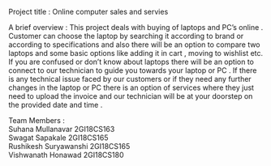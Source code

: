 Project title : Online computer sales and servies 

A brief overview :
                   This project deals with buying of laptops and PC’s online . Customer can choose the laptop by searching it according to brand or according to specifications and also there will be an option to compare two laptops and some basic options like adding it in cart , moving to wishlist etc. If you are confused or don’t know about laptops there will be an option to connect to our technician to guide you towards your laptop or PC . If there is any technical issue faced by our customers or if they need any further changes in the laptop or PC there is an option of services where they just need to upload the invoice and our technician will be at your doorstep on the provided date and time . 
                   
Team Members :                                     
Suhana Mullanavar       2GI18CS163          
Swagat Sapakale      2GI18CS165              
Rushikesh Suryawanshi  2GI18CS165                
Vishwanath Honawad     2GI18CS180           
